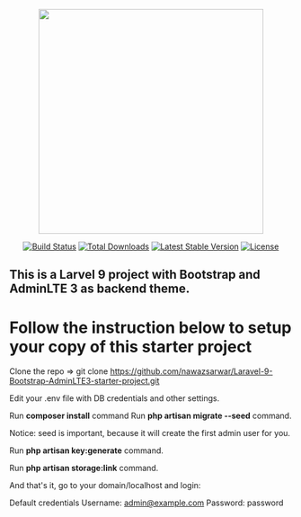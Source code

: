 <p align="center"><a href="https://laravel.com" target="_blank"><img src="https://raw.githubusercontent.com/laravel/art/master/logo-lockup/5%20SVG/2%20CMYK/1%20Full%20Color/laravel-logolockup-cmyk-red.svg" width="400"></a></p>

<p align="center">
<a href="https://travis-ci.org/laravel/framework"><img src="https://travis-ci.org/laravel/framework.svg" alt="Build Status"></a>
<a href="https://packagist.org/packages/laravel/framework"><img src="https://img.shields.io/packagist/dt/laravel/framework" alt="Total Downloads"></a>
<a href="https://packagist.org/packages/laravel/framework"><img src="https://img.shields.io/packagist/v/laravel/framework" alt="Latest Stable Version"></a>
<a href="https://packagist.org/packages/laravel/framework"><img src="https://img.shields.io/packagist/l/laravel/framework" alt="License"></a>
</p>

## This is a Larvel 9 project with Bootstrap and AdminLTE 3 as backend theme.

# Follow the instruction below to setup your copy of this starter project

Clone the repo => git clone https://github.com/nawazsarwar/Laravel-9-Bootstrap-AdminLTE3-starter-project.git

Edit your .env file with DB credentials and other settings.

Run **composer install** command
Run **php artisan migrate --seed** command.

Notice: seed is important, because it will create the first admin user for you.

Run **php artisan key:generate** command.

Run **php artisan storage:link** command.

And that's it, go to your domain/localhost and login:

Default credentials
Username: admin@example.com
Password: password
